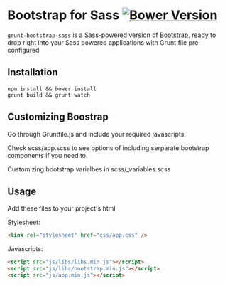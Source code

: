 # Bootstrap for Sass [![Bower Version](https://badge.fury.io/bo/bootstrap-sass-official.svg)](http://badge.fury.io/bo/bootstrap-sass-official)

`grunt-bootstrap-sass` is a Sass-powered version of [Bootstrap](http://github.com/twbs/bootstrap), ready to drop right into your Sass powered applications with Grunt file pre-configured

## Installation

```console
npm install && bower install
grunt build && grunt watch
```

## Customizing Boostrap

Go through Gruntfile.js and include your required javascripts.

Check scss/app.scss to see options of including serparate bootstrap components if you need to.

Customizing bootstrap varialbes in scss/_variables.scss

## Usage

Add these files to your project's html

Stylesheet:
```html
<link rel="stylesheet" href="css/app.css" />
```

Javascripts:
```html
<script src="js/libs/libs.min.js"></script>
<script src="js/libs/bootstrap.min.js"></script>
<script src="js/app.min.js"></script>
```